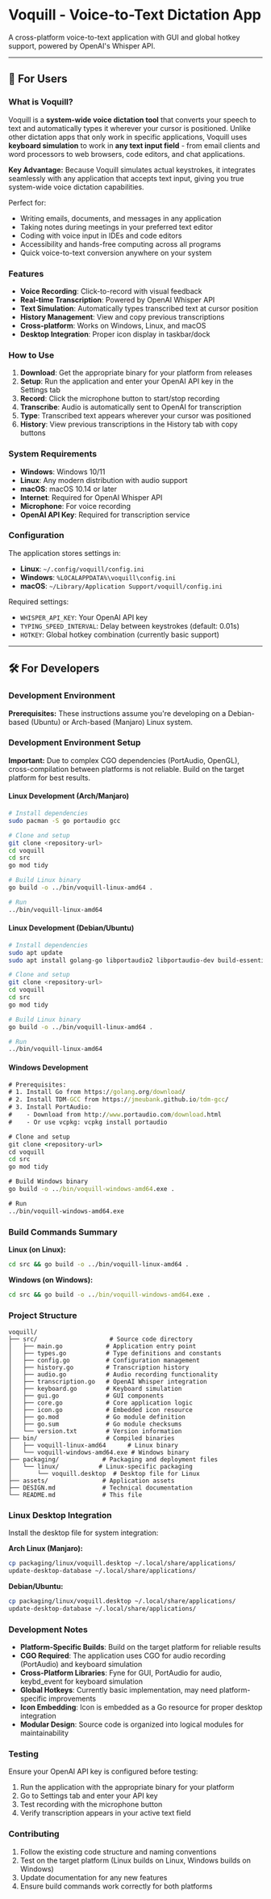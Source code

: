 # Voquill - Voice-to-Text Dictation App

A cross-platform voice-to-text application with GUI and global hotkey support, powered by OpenAI's Whisper API.

---

## 📱 For Users

### What is Voquill?

Voquill is a **system-wide voice dictation tool** that converts your speech to text and automatically types it wherever your cursor is positioned. Unlike other dictation apps that only work in specific applications, Voquill uses **keyboard simulation** to work in **any text input field** - from email clients and word processors to web browsers, code editors, and chat applications.

**Key Advantage:** Because Voquill simulates actual keystrokes, it integrates seamlessly with any application that accepts text input, giving you true system-wide voice dictation capabilities.

Perfect for:
- Writing emails, documents, and messages in any application
- Taking notes during meetings in your preferred text editor
- Coding with voice input in IDEs and code editors
- Accessibility and hands-free computing across all programs
- Quick voice-to-text conversion anywhere on your system

### Features

- **Voice Recording**: Click-to-record with visual feedback
- **Real-time Transcription**: Powered by OpenAI Whisper API
- **Text Simulation**: Automatically types transcribed text at cursor position
- **History Management**: View and copy previous transcriptions
- **Cross-platform**: Works on Windows, Linux, and macOS
- **Desktop Integration**: Proper icon display in taskbar/dock

### How to Use

1. **Download**: Get the appropriate binary for your platform from releases
2. **Setup**: Run the application and enter your OpenAI API key in the Settings tab
3. **Record**: Click the microphone button to start/stop recording
4. **Transcribe**: Audio is automatically sent to OpenAI for transcription
5. **Type**: Transcribed text appears wherever your cursor was positioned
6. **History**: View previous transcriptions in the History tab with copy buttons

### System Requirements

- **Windows**: Windows 10/11
- **Linux**: Any modern distribution with audio support
- **macOS**: macOS 10.14 or later
- **Internet**: Required for OpenAI Whisper API
- **Microphone**: For voice recording
- **OpenAI API Key**: Required for transcription service

### Configuration

The application stores settings in:
- **Linux**: `~/.config/voquill/config.ini`
- **Windows**: `%LOCALAPPDATA%\voquill\config.ini`
- **macOS**: `~/Library/Application Support/voquill/config.ini`

Required settings:
- `WHISPER_API_KEY`: Your OpenAI API key
- `TYPING_SPEED_INTERVAL`: Delay between keystrokes (default: 0.01s)
- `HOTKEY`: Global hotkey combination (currently basic support)

---

## 🛠️ For Developers

### Development Environment

**Prerequisites:** These instructions assume you're developing on a Debian-based (Ubuntu) or Arch-based (Manjaro) Linux system.

### Development Environment Setup

**Important:** Due to complex CGO dependencies (PortAudio, OpenGL), cross-compilation between platforms is not reliable. Build on the target platform for best results.

#### Linux Development (Arch/Manjaro)
```bash
# Install dependencies
sudo pacman -S go portaudio gcc

# Clone and setup
git clone <repository-url>
cd voquill
cd src
go mod tidy

# Build Linux binary
go build -o ../bin/voquill-linux-amd64 .

# Run
../bin/voquill-linux-amd64
```

#### Linux Development (Debian/Ubuntu)
```bash
# Install dependencies
sudo apt update
sudo apt install golang-go libportaudio2 libportaudio-dev build-essential

# Clone and setup
git clone <repository-url>
cd voquill
cd src
go mod tidy

# Build Linux binary
go build -o ../bin/voquill-linux-amd64 .

# Run
../bin/voquill-linux-amd64
```

#### Windows Development
```cmd
# Prerequisites:
# 1. Install Go from https://golang.org/download/
# 2. Install TDM-GCC from https://jmeubank.github.io/tdm-gcc/
# 3. Install PortAudio:
#    - Download from http://www.portaudio.com/download.html
#    - Or use vcpkg: vcpkg install portaudio

# Clone and setup
git clone <repository-url>
cd voquill
cd src
go mod tidy

# Build Windows binary
go build -o ../bin/voquill-windows-amd64.exe .

# Run
../bin/voquill-windows-amd64.exe
```

### Build Commands Summary

**Linux (on Linux):**
```bash
cd src && go build -o ../bin/voquill-linux-amd64 .
```

**Windows (on Windows):**
```cmd
cd src && go build -o ../bin/voquill-windows-amd64.exe .
```

### Project Structure

```
voquill/
├── src/                    # Source code directory
│   ├── main.go            # Application entry point
│   ├── types.go           # Type definitions and constants
│   ├── config.go          # Configuration management
│   ├── history.go         # Transcription history
│   ├── audio.go           # Audio recording functionality
│   ├── transcription.go   # OpenAI Whisper integration
│   ├── keyboard.go        # Keyboard simulation
│   ├── gui.go             # GUI components
│   ├── core.go            # Core application logic
│   ├── icon.go            # Embedded icon resource
│   ├── go.mod             # Go module definition
│   ├── go.sum             # Go module checksums
│   └── version.txt        # Version information
├── bin/                   # Compiled binaries
│   ├── voquill-linux-amd64      # Linux binary
│   └── voquill-windows-amd64.exe # Windows binary
├── packaging/            # Packaging and deployment files
│   └── linux/           # Linux-specific packaging
│       └── voquill.desktop  # Desktop file for Linux
├── assets/               # Application assets
├── DESIGN.md             # Technical documentation
└── README.md             # This file
```

### Linux Desktop Integration

Install the desktop file for system integration:

**Arch Linux (Manjaro):**
```bash
cp packaging/linux/voquill.desktop ~/.local/share/applications/
update-desktop-database ~/.local/share/applications/
```

**Debian/Ubuntu:**
```bash
cp packaging/linux/voquill.desktop ~/.local/share/applications/
update-desktop-database ~/.local/share/applications/
```

### Development Notes

- **Platform-Specific Builds**: Build on the target platform for reliable results
- **CGO Required**: The application uses CGO for audio recording (PortAudio) and keyboard simulation
- **Cross-Platform Libraries**: Fyne for GUI, PortAudio for audio, keybd_event for keyboard simulation
- **Global Hotkeys**: Currently basic implementation, may need platform-specific improvements
- **Icon Embedding**: Icon is embedded as a Go resource for proper desktop integration
- **Modular Design**: Source code is organized into logical modules for maintainability

### Testing

Ensure your OpenAI API key is configured before testing:
1. Run the application with the appropriate binary for your platform
2. Go to Settings tab and enter your API key
3. Test recording with the microphone button
4. Verify transcription appears in your active text field

### Contributing

1. Follow the existing code structure and naming conventions
2. Test on the target platform (Linux builds on Linux, Windows builds on Windows)
3. Update documentation for any new features
4. Ensure build commands work correctly for both platforms
